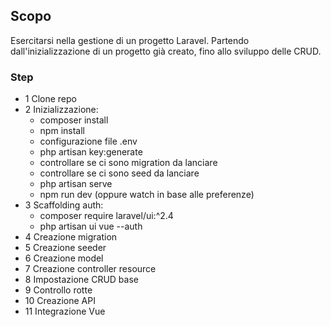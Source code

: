 ## Scopo
Esercitarsi nella gestione di un progetto Laravel. Partendo dall'inizializzazione di un progetto già creato, fino allo sviluppo delle CRUD.

### Step
- 1 Clone repo
- 2 Inizializzazione:
    - composer install
    - npm install
    - configurazione file .env
    - php artisan key:generate
    - controllare se ci sono migration da lanciare
    - controllare se ci sono seed da lanciare
    - php artisan serve
    - npm run dev (oppure watch in base alle preferenze)
- 3 Scaffolding auth:
    - composer require laravel/ui:^2.4
    - php artisan ui vue --auth
- 4 Creazione migration
- 5 Creazione seeder
- 6 Creazione model
- 7 Creazione controller resource
- 8 Impostazione CRUD base
- 9 Controllo rotte
- 10 Creazione API
- 11 Integrazione Vue
